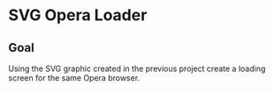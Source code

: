 # SVG Opera Loader

<!-- ## [Live Demo]() -->

## Goal

Using the SVG graphic created in the previous project create a loading screen for the same Opera browser.